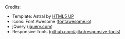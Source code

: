 

Credits:
- Template: Astral by [HTML5 UP](html5up.net)
- Icons: Font Awesome ([fontawesome.io](fontawesome.io))
- jQuery ([jquery.com](jquery.com))
- Responsive Tools ([github.com/ajlkn/responsive-tools](github.com/ajlkn/responsive-tools))